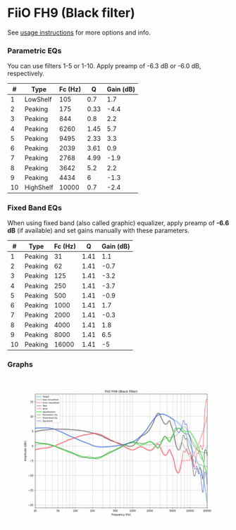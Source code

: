 # FiiO FH9 (Black filter)
See [usage instructions](https://github.com/jaakkopasanen/AutoEq#usage) for more options and info.

### Parametric EQs
You can use filters 1-5 or 1-10. Apply preamp of -6.3 dB or -6.0 dB, respectively.

|   # | Type      |   Fc (Hz) |    Q |   Gain (dB) |
|-----|-----------|-----------|------|-------------|
|   1 | LowShelf  |       105 | 0.7  |         1.7 |
|   2 | Peaking   |       175 | 0.33 |        -4.4 |
|   3 | Peaking   |       844 | 0.8  |         2.2 |
|   4 | Peaking   |      6260 | 1.45 |         5.7 |
|   5 | Peaking   |      9495 | 2.33 |         3.3 |
|   6 | Peaking   |      2039 | 3.61 |         0.9 |
|   7 | Peaking   |      2768 | 4.99 |        -1.9 |
|   8 | Peaking   |      3642 | 5.2  |         2.2 |
|   9 | Peaking   |      4434 | 6    |        -1.3 |
|  10 | HighShelf |     10000 | 0.7  |        -2.4 |

### Fixed Band EQs
When using fixed band (also called graphic) equalizer, apply preamp of **-6.6 dB** (if available) and set gains manually with these parameters.

|   # | Type    |   Fc (Hz) |    Q |   Gain (dB) |
|-----|---------|-----------|------|-------------|
|   1 | Peaking |        31 | 1.41 |         1.1 |
|   2 | Peaking |        62 | 1.41 |        -0.7 |
|   3 | Peaking |       125 | 1.41 |        -3.2 |
|   4 | Peaking |       250 | 1.41 |        -3.7 |
|   5 | Peaking |       500 | 1.41 |        -0.9 |
|   6 | Peaking |      1000 | 1.41 |         1.7 |
|   7 | Peaking |      2000 | 1.41 |        -0.3 |
|   8 | Peaking |      4000 | 1.41 |         1.8 |
|   9 | Peaking |      8000 | 1.41 |         6.5 |
|  10 | Peaking |     16000 | 1.41 |        -5   |

### Graphs
![](./FiiO%20FH9%20(Black%20filter).png)
